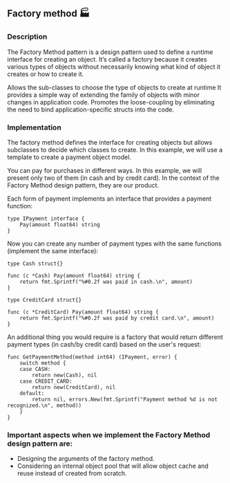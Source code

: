 ## Factory method :factory:

### Description

The Factory Method pattern is a design pattern used to define a runtime interface for creating an object. It’s called a
factory because it creates various types of objects without necessarily knowing what kind of object it creates or how to
create it.

Allows the sub-classes to choose the type of objects to create at runtime It provides a simple way of extending the
family of objects with minor changes in application code. Promotes the loose-coupling by eliminating the need to bind
application-specific structs into the code.

### Implementation

The factory method defines the interface for creating objects but allows subclasses to decide which classes to create.
In this example, we will use a template to create a payment object model.

You can pay for purchases in different ways. In this example, we will present only two of them (in cash and by credit
card). In the context of the Factory Method design pattern, they are our product.

Each form of payment implements an interface that provides a payment function:

```
type IPayment interface {
    Pay(amount float64) string
}
```

Now you can create any number of payment types with the same functions (implement the same interface):

```
type Cash struct{}

func (c *Cash) Pay(amount float64) string {
    return fmt.Sprintf("%#0.2f was paid in cash.\n", amount)
}
```

```
type CreditCard struct{}

func (c *CreditCard) Pay(amount float64) string {
    return fmt.Sprintf("%#0.2f was paid by credit card.\n", amount)
}
```

An additional thing you would require is a factory that would return different payment types (in cash/by credit card)
based on the user's request:

```
func GetPaymentMethod(method int64) (IPayment, error) {
	switch method {
	case CASH:
		return new(Cash), nil
	case CREDIT_CARD:
		return new(CreditCard), nil
	default:
		return nil, errors.New(fmt.Sprintf("Payment method %d is not recognized.\n", method))
	}
}
```

### Important aspects when we implement the Factory Method design pattern are:

* Designing the arguments of the factory method.
* Considering an internal object pool that will allow object cache and reuse instead of created from scratch.